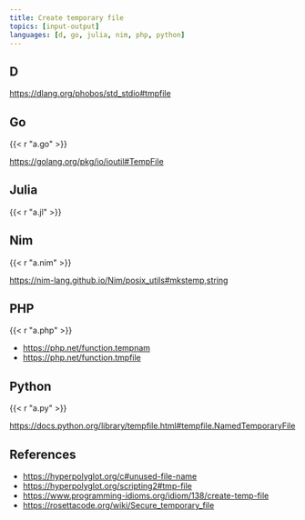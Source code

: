 ```yaml
---
title: Create temporary file
topics: [input-output]
languages: [d, go, julia, nim, php, python]
---
```


## D

<https://dlang.org/phobos/std_stdio#tmpfile>

## Go

{{< r "a.go" >}}

<https://golang.org/pkg/io/ioutil#TempFile>

## Julia

{{< r "a.jl" >}}

## Nim

{{< r "a.nim" >}}

<https://nim-lang.github.io/Nim/posix_utils#mkstemp,string>

## PHP

{{< r "a.php" >}}

- <https://php.net/function.tempnam>
- <https://php.net/function.tmpfile>

## Python

{{< r "a.py" >}}

<https://docs.python.org/library/tempfile.html#tempfile.NamedTemporaryFile>

## References

- <https://hyperpolyglot.org/c#unused-file-name>
- <https://hyperpolyglot.org/scripting2#tmp-file>
- <https://www.programming-idioms.org/idiom/138/create-temp-file>
- <https://rosettacode.org/wiki/Secure_temporary_file>
